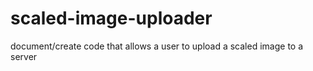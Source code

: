 # scaled-image-uploader
document/create code that allows a user to upload a scaled image to a server
